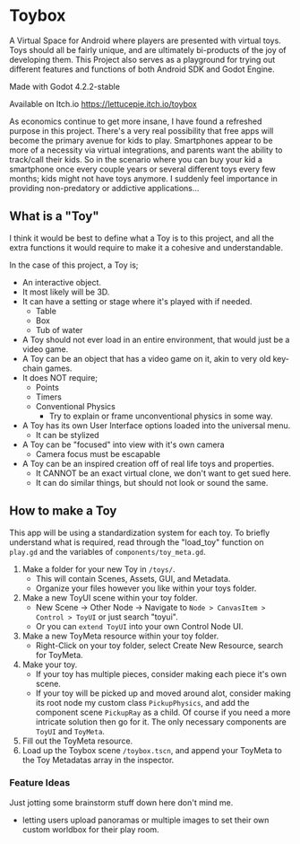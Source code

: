 # Toybox
A Virtual Space for Android where players are presented with virtual toys. Toys should all be fairly unique, and are ultimately bi-products of the joy of developing them. This Project also serves as a playground for trying out different features and functions of both Android SDK and Godot Engine.

Made with Godot 4.2.2-stable

Available on Itch.io
https://lettucepie.itch.io/toybox

As economics continue to get more insane, I have found a refreshed purpose in this project. There's a very real possibility that free apps will become the primary avenue for kids to play. Smartphones appear to be more of a necessity via virtual integrations, and parents want the ability to track/call their kids. So in the scenario where you can buy your kid a smartphone once every couple years or several different toys every few months; kids might not have toys anymore. I suddenly feel importance in providing non-predatory or addictive applications... 

## What is a "Toy"
I think it would be best to define what a Toy is to this project, and all the extra functions it would require to make it a cohesive and understandable.

In the case of this project, a Toy is; 
 - An interactive object. 
 - It most likely will be 3D. 
 - It can have a setting or stage where it's played with if needed. 
   - Table 
   - Box
   - Tub of water 
 - A Toy should not ever load in an entire environment, that would just be a video game. 
 - A Toy can be an object that has a video game on it, akin to very old key-chain games.
 - It does NOT require;
   - Points
   - Timers
   - Conventional Physics
	 - Try to explain or frame unconventional physics in some way.
 - A Toy has its own User Interface options loaded into the universal menu.
   - It can be stylized
 - A Toy can be "focused" into view with it's own camera
   - Camera focus must be escapable
 - A Toy can be an inspired creation off of real life toys and properties.
   - It CANNOT be an exact virtual clone, we don't want to get sued here.
   - It can do similar things, but should not look or sound the same.
 
## How to make a Toy
This app will be using a standardization system for each toy. To briefly understand what is required, read through the "load_toy" function on `play.gd` and the variables of `components/toy_meta.gd`.

 1. Make a folder for your new Toy in `/toys/`.
	- This will contain Scenes, Assets, GUI, and Metadata.
	- Organize your files however you like within your toys folder.
 2. Make a new ToyUI scene within your toy folder.
	- New Scene -> Other Node -> Navigate to `Node > CanvasItem > Control > ToyUI` or just search "toyui".
	- Or you can `extend ToyUI` into your own Control Node UI.
 3. Make a new ToyMeta resource within your toy folder.
	- Right-Click on your toy folder, select Create New Resource, search for ToyMeta.
 4. Make your toy.
	- If your toy has multiple pieces, consider making each piece it's own scene.
	- If your toy will be picked up and moved around alot, consider making its root node my custom class `PickupPhysics`, and add the component scene `PickupRay` as a child. Of course if you need a more intricate solution then go for it. The only necessary components are `ToyUI` and `ToyMeta`.
 5. Fill out the ToyMeta resource.
 6. Load up the Toybox scene `/toybox.tscn`, and append your ToyMeta to the Toy Metadatas array in the inspector.


 ### Feature Ideas
 
 Just jotting some brainstorm stuff down here don't mind me.
 
  - letting users upload panoramas or multiple images to set their own custom worldbox for their play room.
